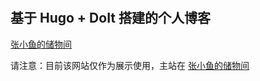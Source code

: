# 

## 基于 Hugo + DoIt 搭建的个人博客

[张小鱼的储物间](https://zyuyu.top/blog)

请注意：目前该网站仅作为展示使用，主站在 [张小鱼的储物间](https://zyuyu.top/)
